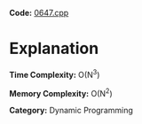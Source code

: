 **Code:** [0647.cpp](./0647.cpp)

# Explanation

**Time Complexity:** O(N<sup>3</sup>)

**Memory Complexity:** O(N<sup>2</sup>) 

**Category:** Dynamic Programming
